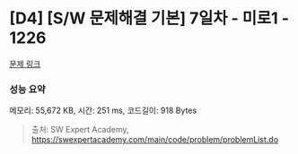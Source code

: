 # [D4] [S/W 문제해결 기본] 7일차 - 미로1 - 1226 

[문제 링크](https://swexpertacademy.com/main/code/problem/problemDetail.do?contestProbId=AV14vXUqAGMCFAYD) 

### 성능 요약

메모리: 55,672 KB, 시간: 251 ms, 코드길이: 918 Bytes



> 출처: SW Expert Academy, https://swexpertacademy.com/main/code/problem/problemList.do